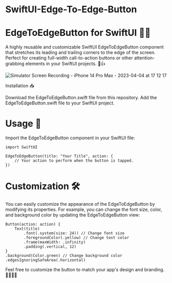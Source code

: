 # SwiftUI-Edge-To-Edge-Button

# EdgeToEdgeButton for SwiftUI 📱🌟

A highly reusable and customizable SwiftUI EdgeToEdgeButton component that stretches its leading and trailing corners to the edge of the screen. Perfect for creating full-width call-to-action buttons or other attention-grabbing elements in your SwiftUI projects. 🎉👍

![Simulator Screen Recording - iPhone 14 Pro Max - 2023-04-04 at 17 12 17](https://user-images.githubusercontent.com/129897920/229923680-220af55b-4346-4f22-9b4c-b9163f224358.gif)


Installation 📥

Download the EdgeToEdgeButton.swift file from this repository.
Add the EdgeToEdgeButton.swift file to your SwiftUI project.



# Usage 🎨

Import the EdgeToEdgeButton component in your SwiftUI file:

```
import SwiftUI

EdgeToEdgeButton(title: "Your Title", action: {
    // Your action to perform when the button is tapped.
})
```

# Customization 🛠

You can easily customize the appearance of the EdgeToEdgeButton by modifying its properties. For example, you can change the font size, color, and background color by updating the EdgeToEdgeButton view:

```
Button(action: action) {
    Text(title)
        .font(.system(size: 24)) // Change font size
        .foregroundColor(.yellow) // Change text color
        .frame(maxWidth: .infinity)
        .padding(.vertical, 12)
}
.background(Color.green) // Change background color
.edgesIgnoringSafeArea(.horizontal)
```

Feel free to customize the button to match your app's design and branding. 🎨👩🏿‍🎨

